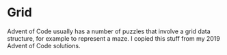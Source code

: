 # Grid

Advent of Code usually has a number of puzzles that involve a grid data structure, for example to represent a maze.  I copied this stuff from my 2019 Advent of Code solutions.



